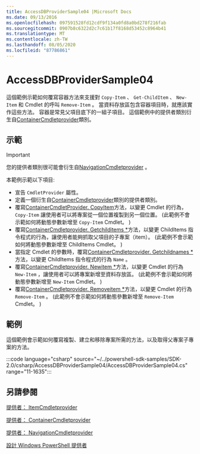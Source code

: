 ```yaml
---
title: AccessDBProviderSample04 |Microsoft Docs
ms.date: 09/13/2016
ms.openlocfilehash: 097591528fd12cdf9f134a0fd8a0bd278f216fab
ms.sourcegitcommit: 0907b8c6322d2c7c61b17f8168d53452c8964b41
ms.translationtype: MT
ms.contentlocale: zh-TW
ms.lasthandoff: 08/05/2020
ms.locfileid: "87786861"
---
```

# <a name="accessdbprovidersample04"></a>AccessDBProviderSample04

這個範例示範如何覆寫容器方法來支援對 `Copy-Item` 、 `Get-ChildItem` 、 `New-Item` 和 Cmdlet 的呼叫 `Remove-Item` 。 當資料存放區包含容器項目時，就應該實作這些方法。 容器是常見父項目底下的一組子項目。 這個範例中的提供者類別衍生自[ContainerCmdletprovider](/dotnet/api/System.Management.Automation.Provider.ContainerCmdletProvider)類別。

## <a name="demonstrates"></a>示範

> [!IMPORTANT]
> 您的提供者類別很可能會衍生自[NavigationCmdletprovider](/dotnet/api/System.Management.Automation.Provider.NavigationCmdletProvider) 。

本範例示範以下項目:

- 宣告 `CmdletProvider` 屬性。
- 定義一個衍生自[ContainerCmdletprovider](/dotnet/api/System.Management.Automation.Provider.ContainerCmdletProvider)類別的提供者類別。
- 覆寫[ContainerCmdletProvider. CopyItem](/dotnet/api/System.Management.Automation.Provider.ContainerCmdletProvider.CopyItem)方法，以變更 Cmdlet 的行為， `Copy-Item` 讓使用者可以將專案從一個位置複製到另一個位置。  (此範例不會示範如何將動態參數新增至 `Copy-Item` Cmdlet。 ) 
- 覆寫[ContainerCmdletprovider. Getchilditems *](/dotnet/api/System.Management.Automation.Provider.ContainerCmdletProvider.GetChildItems)方法，以變更 ChildItems 指令程式的行為，讓使用者能夠抓取父項目的子專案（item）。  (此範例不會示範如何將動態參數新增至 ChildItems Cmdlet。 ) 
- 當指定 Cmdlet 的參數時，覆寫[ContainerCmdletprovider. Getchildnames *](/dotnet/api/System.Management.Automation.Provider.ContainerCmdletProvider.GetChildNames)方法，以變更 ChildItems 指令程式的行為 `Name` 。
- 覆寫[ContainerCmdletprovider. Newitem *](/dotnet/api/System.Management.Automation.Provider.ContainerCmdletProvider.NewItem)方法，以變更 Cmdlet 的行為 `New-Item` ，讓使用者可以將專案新增至資料存放區。  (此範例不會示範如何將動態參數新增至 `New-Item` Cmdlet。 ) 
- 覆寫[ContainerCmdletprovider. Removeitem *](/dotnet/api/System.Management.Automation.Provider.ContainerCmdletProvider.RemoveItem)方法，以變更 Cmdlet 的行為 `Remove-Item` 。  (此範例不會示範如何將動態參數新增至 `Remove-Item` Cmdlet。 ) 

## <a name="example"></a>範例

這個範例會示範如何覆寫複製、建立和移除專案所需的方法，以及取得父專案子專案的方法。

:::code language="csharp" source="~/../powershell-sdk-samples/SDK-2.0/csharp/AccessDBProviderSample04/AccessDBProviderSample04.cs" range="11-1635":::

## <a name="see-also"></a>另請參閱

[提供者： ItemCmdletprovider](/dotnet/api/System.Management.Automation.Provider.ItemCmdletProvider)

[提供者： ContainerCmdletprovider](/dotnet/api/System.Management.Automation.Provider.ContainerCmdletProvider)

[提供者： NavigationCmdletprovider](/dotnet/api/System.Management.Automation.Provider.NavigationCmdletProvider)

[設計 Windows PowerShell 提供者](./provider-types.md)
